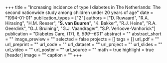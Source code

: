 +++
title = "Increasing incidence of type I diabetes in The Netherlands: The second nationwide study among children under 20 years of age"
date = "1994-01-01"
publication_types = ["2"]
authors = ["D. Ruwaard", "R.A. Hirasing", "H.M. Reeser", "**S. van Buuren**", "K. Bakker", "R.J. Heine", "R.A. Geerdink", "G.J. Bruining", "G.J. Vaandrager", "S.P. Verloove-Vanhorick"]
publication = "Diabetes Care, (17), 6, _599--601_"
abstract = ""
abstract_short = ""
image_preview = ""
selected = false
projects = []
tags = []
url_pdf = ""
url_preprint = ""
url_code = ""
url_dataset = ""
url_project = ""
url_slides = ""
url_video = ""
url_poster = ""
url_source = ""
math = true
highlight = true
[header]
image = ""
caption = ""
+++
